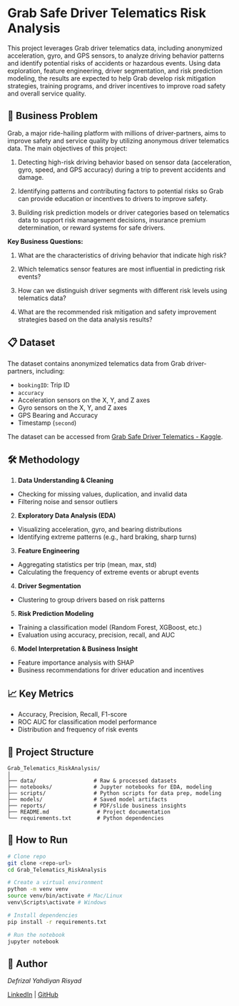 # Grab Safe Driver Telematics Risk Analysis

This project leverages Grab driver telematics data, including anonymized acceleration, gyro, and GPS sensors, to analyze driving behavior patterns and identify potential risks of accidents or hazardous events. Using data exploration, feature engineering, driver segmentation, and risk prediction modeling, the results are expected to help Grab develop risk mitigation strategies, training programs, and driver incentives to improve road safety and overall service quality.

## 🎯 Business Problem

Grab, a major ride-hailing platform with millions of driver-partners, aims to improve safety and service quality by utilizing anonymous driver telematics data. The main objectives of this project:

1. Detecting high-risk driving behavior based on sensor data (acceleration, gyro, speed, and GPS accuracy) during a trip to prevent accidents and damage.

2. Identifying patterns and contributing factors to potential risks so Grab can provide education or incentives to drivers to improve safety.

3. Building risk prediction models or driver categories based on telematics data to support risk management decisions, insurance premium determination, or reward systems for safe drivers.

**Key Business Questions:**

1. What are the characteristics of driving behavior that indicate high risk?

2. Which telematics sensor features are most influential in predicting risk events?

3. How can we distinguish driver segments with different risk levels using telematics data?

4. What are the recommended risk mitigation and safety improvement strategies based on the data analysis results?

## 📋 Dataset

The dataset contains anonymized telematics data from Grab driver-partners, including:
- `bookingID`: Trip ID
- `accuracy`
- Acceleration sensors on the X, Y, and Z axes
- Gyro sensors on the X, Y, and Z axes
- GPS Bearing and Accuracy
- Timestamp (`second`)

The dataset can be accessed from [Grab Safe Driver Telematics - Kaggle](https://www.kaggle.com/datasets/vancharmlab/grabai/data).

## 🛠 Methodology

1. **Data Understanding & Cleaning**
- Checking for missing values, duplication, and invalid data
- Filtering noise and sensor outliers

2. **Exploratory Data Analysis (EDA)**
- Visualizing acceleration, gyro, and bearing distributions
- Identifying extreme patterns (e.g., hard braking, sharp turns)

3. **Feature Engineering**
- Aggregating statistics per trip (mean, max, std)
- Calculating the frequency of extreme events or abrupt events

4. **Driver Segmentation**
- Clustering to group drivers based on risk patterns

5. **Risk Prediction Modeling**
- Training a classification model (Random Forest, XGBoost, etc.)
- Evaluation using accuracy, precision, recall, and AUC

6. **Model Interpretation & Business Insight**
- Feature importance analysis with SHAP
- Business recommendations for driver education and incentives

## 📈 Key Metrics

- Accuracy, Precision, Recall, F1-score
- ROC AUC for classification model performance
- Distribution and frequency of risk events

## 📂 Project Structure
```
Grab_Telematics_RiskAnalysis/
│
├── data/                  # Raw & processed datasets
├── notebooks/             # Jupyter notebooks for EDA, modeling
├── scripts/               # Python scripts for data prep, modeling
├── models/                # Saved model artifacts
├── reports/               # PDF/slide business insights
├── README.md               # Project documentation
└── requirements.txt        # Python dependencies
```

## 🚀 How to Run

```bash
# Clone repo
git clone <repo-url>
cd Grab_Telematics_RiskAnalysis

# Create a virtual environment
python -m venv venv
source venv/bin/activate # Mac/Linux
venv\Scripts\activate # Windows

# Install dependencies
pip install -r requirements.txt

# Run the notebook
jupyter notebook

```

## 👤 Author

*Defrizal Yahdiyan Risyad*

[LinkedIn](#https://www.linkedin.com/in/defrizalyr?lipi=urn%3Ali%3Apage%3Ad_flagship3_profile_view_base_contact_details%3BqZ%2B7dZzhS%2FCtdV82zspJFQ%3D%3D) | [GitHub](#https://github.com/defrijay)